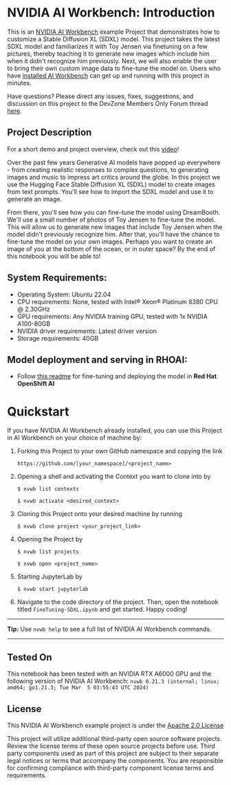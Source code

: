 # NVIDIA AI Workbench: Introduction
This is an [NVIDIA AI Workbench](https://www.nvidia.com/en-us/deep-learning-ai/solutions/data-science/workbench/) example Project that demonstrates how to customize a Stable Diffusion XL (SDXL) model. This project takes the latest SDXL model and familiarizes it with Toy Jensen via finetuning on a few pictures, thereby teaching it to generate new images which include him when it didn't recognize him previously. Next, we will also enable the user to bring their own custom image data to fine-tune the model on. Users who have [installed AI Workbench](https://www.nvidia.com/en-us/deep-learning-ai/solutions/data-science/workbench/) can get up and running with this project in minutes. 

Have questions? Please direct any issues, fixes, suggestions, and discussion on this project to the DevZone Members Only Forum thread [here](https://forums.developer.nvidia.com/t/support-workbench-example-project-sdxl-customization/278374/1). 

## Project Description
For a short demo and project overview, check out this [video](https://www.youtube.com/watch?v=ntMRzPzSvM4)!

Over the past few years Generative AI models have popped up everywhere - from creating realistic responses to complex questions, to generating images and music to impress art critics around the globe. In this project we use the Hugging Face Stable Diffusion XL (SDXL) model to create images from text prompts. You'll see how to import the SDXL model and use it to generate an image. 

From there, you'll see how you can fine-tune the model using DreamBooth. We'll use a small number of photos of Toy Jensen to fine-tune the model. This will allow us to generate new images that include Toy Jensen when the model didn't previously recognize him. After that, you'll have the chance to fine-tune the model on your own images. Perhaps you want to create an image of you at the bottom of the ocean, or in outer space? By the end of this notebook you will be able to!

## System Requirements:
* Operating System: Ubuntu 22.04
* CPU requirements: None, tested with Intel&reg; Xeon&reg; Platinum 8380 CPU @ 2.30GHz
* GPU requirements: Any NVIDIA training GPU, tested with 1x NVIDIA A100-80GB
* NVIDIA driver requirements: Latest driver version
* Storage requirements: 40GB


## Model deployment and serving in RHOAI:
* Follow [this readme](code/rhoai/README.md) for fine-tuning and deploying the model in **Red Hat OpenShift AI**


# Quickstart
If you have NVIDIA AI Workbench already installed, you can use this Project in AI Workbench on your choice of machine by:
1. Forking this Project to your own GitHub namespace and copying the link

   ```
   https://github.com/[your_namespace]/<project_name>
   ```
   
2. Opening a shell and activating the Context you want to clone into by

   ```
   $ nvwb list contexts
   
   $ nvwb activate <desired_context>
   ```
   
3. Cloning this Project onto your desired machine by running

   ```
   $ nvwb clone project <your_project_link>
   ```
   
4. Opening the Project by

   ```
   $ nvwb list projects
   
   $ nvwb open <project_name>
   ```
   
5. Starting JupyterLab by

   ```
   $ nvwb start jupyterlab
   ```

6. Navigate to the code directory of the project. Then, open the notebook titled ```FineTuning-SDXL.ipynb``` and get started. Happy coding!

---
**Tip:** Use ```nvwb help``` to see a full list of NVIDIA AI Workbench commands. 

---

## Tested On
This notebook has been tested with an NVIDIA RTX A6000 GPU and the following version of NVIDIA AI Workbench: ```nvwb 0.21.3 (internal; linux; amd64; go1.21.3; Tue Mar  5 03:55:43 UTC 2024)```

## License
This NVIDIA AI Workbench example project is under the [Apache 2.0 License](https://github.com/nv-edwli/sdxl-customization/blob/main/LICENSE.txt)

This project will utilize additional third-party open source software projects. Review the license terms of these open source projects before use. Third party components used as part of this project are subject to their separate legal notices or terms that accompany the components. You are responsible for confirming compliance with third-party component license terms and requirements. 
